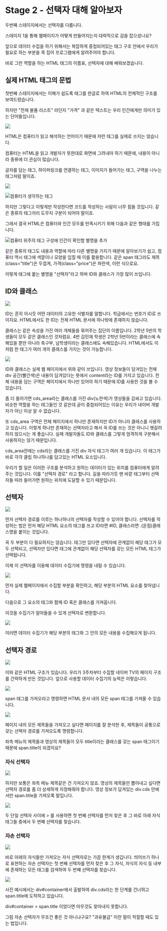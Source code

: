 # Stage 2 - 선택자 대해 알아보자

두번째 스테이지에서는 선택자를 다룹니다.

스테이지 1을 통해 웹페이지가 어떻게 만들어지는지 대략적으로 감을 잡으셨나요?

앞으로 데이터 수집을 하기 위해서는 복잡하게 중첩되어있는 태그 구조 안에서 우리가 필요로 하는 부분을 콕 집어 프로그램에게 알려주어야 합니다.

바로 그런 역할을 하는 HTML 태그의 이름표, 선택자에 대해 배워보겠습니다.

## 실제 HTML 태그의 문법

첫번째 스테이지에서는 이해가 쉽도록 태그를 한글로 하여 HTML의 전체적인 구조를 보여드렸습니다.

하지만 "전체 물품 리스트" 라던지 "가격" 과 같은 텍스트는 우리 인간에게만 의미가 있는 단어들입니다.

![](../.gitbook/assets/image%20%28131%29.png)

HTML은 컴퓨터가 읽고 해석하는 언어이기 때문에 저런 태그를 실제로 쓰지는 않습니다.

컴퓨터는 HTML을 읽고 개발자가 뜻한대로 화면에 그려내야 하기 때문에, 내용이 아니라 종류에 더 관심이 많습니다.

글자를 담는 태그, 하이퍼링크를 연결하는 태그, 이미지가 들어가는 태그, 구역을 나누는 태그처럼 말이죠.

![](../.gitbook/assets/image%20%28140%29.png)

![&#xCEF4;&#xD4E8;&#xD130;&#xAC00; &#xC0DD;&#xAC01;&#xD558;&#xB294; &#xD0DC;&#xADF8;](../.gitbook/assets/image%20%28291%29.png)

하지만 그렇다고 이렇게만 작성한다면 코드를 작성하는 사람이 너무 힘들 것입니다. 같은 종류의 태그끼리 도무지 구분이 되어야 말이죠.

그래서 결국 HTML은 컴퓨터와 인간 모두를 만족시키기 위해 다음과 같은 형태를 가집니다.

![&#xCEF4;&#xD4E8;&#xD130; &#xC704;&#xC8FC;&#xC758; &#xD0DC;&#xADF8; &#xAD6C;&#xC131;&#xC5D0; &#xC778;&#xAC04;&#xC774; &#xD655;&#xC778;&#xD560; &#xBCC4;&#xBA85;&#xC744; &#xCD94;&#xAC00;](../.gitbook/assets/image%20%28280%29.png)

같은 종류의 태그도 내용과 역할에 따라 다른 별명을 가지기 때문에 알아보기가 쉽고, 컴퓨터 역시 태그에 색깔이나 모양을 입힐 때 이를 활용합니다. 같은 span 태그라도 제목\(class="title"\)은 두껍게, 가격\(class="price"\)은 파란색, 이런 식으로요.

이렇게 태그에 붙는 별명을 "선택자"라고 하며 ID와 클래스가 가장 많이 쓰입니다.



## ID와 클래스

![](../.gitbook/assets/image%20%28238%29.png)

ID는 흔히 아시듯 어떤 데이터의 고유한 식별자를 말합니다. 학급에서는 번호가 ID로 쓰이지요. HTML에서도 한 ID는 전체 HTML 문서에 하나밖에 존재하지 않습니다.

클래스는 같은 속성을 가진 여러 개체들을 묶어주는 집단의 이름입니다. 2학년 5반의 학생들이 모두 같은 클래스인 것처럼요. 4번 김민재 학생은 2학년 5반이라는 클래스에 속해있을 뿐만 아니라 축구부, 남학생이라는 클래스에도 속해있습니다. HTML에서도 이처럼 한 태그가 여러 개의 클래스를 가지는 것이 가능합니다.

![](../.gitbook/assets/image%20%2870%29.png)

ID와 클래스는 실제 웹 페이지에서 위와 같이 쓰입니다. 영상 정보들이 담겨있는 전체 div 공간\(빨간색\)은 내용이 담겨있다는 뜻에서 content라는 ID를 가지고 있습니다. 전체 내용을 담는 구역은 페이지에서 하나만 있어야 하기 때문에 ID를 사용한 것을 볼 수 있습니다.

좀 더 들어가면 cds\_area라는 클래스를 가진 div\(노란색\)가 영상들을 감싸고 있습니다. 비슷한 역할을 하는 태그들인 것 같은데 굳이 중첩되어있는 이유는 우리가 네이버 개발자가 아닌 이상 알 수 없습니다.

또 cds\_area 구역은 전체 페이지에서 하나만 존재하지만 ID가 아니라 클래스를 사용하고 있습니다. 이렇게 하나만 존재하는 선택자라고 해서 꼭 ID를 쓰는 것은 아니니 헷갈려하지 않으시는 게 좋습니다. 실제 개발자들도 ID와 클래스를 그렇게 엄격하게 구분해서 사용하지는 않기 때문입니다.

cds\_area안에는 cds라는 클래스를 가진 div 자식 태그가 여러 개 있습니다. 이 태그가 바로 각각 클립 하나하나를 담고있는 HTML 요소입니다.

우리가 할 일은 이러한 구조를 분석하고 원하는 데이터가 있는 위치를 컴퓨터에게 알려주는 것입니다. 이를 "선택자 경로" 라고 합니다. 길을 따라가듯 맨 바깥 태그부터 선택자들 따라 들어가면 원하는 위치에 도달할 수 있기 때문입니다.



## 선택자

![](../.gitbook/assets/image%20%28139%29.png)

먼저 선택자 경로를 이루는 하나하나의 선택자를 작성할 수 있어야 합니다. 선택자를 작성하는 법은 먼저 해당 HTML 요소의 태그를 쓰고 ID라면 \#ID, 클래스라면 .\(온점\)클래스명을 붙이는 것입니다.

꼭 두 부분이 다 필요하지는 않습니다. 태그만 있다면 선택자에 관계없이 해당 태그가 모두 선택되고, 선택자만 있다면 태그에 관계없이 해당 선택자를 갖는 모든 HTML 태그가 선택됩니다.

이제 이 선택자를 이용해 데이터 수집기에 명령을 내릴 수 있습니다.

![](../.gitbook/assets/image%20%2870%29.png)

먼저 실제 웹페이지에서 수집할 부분을 확인하고, 해당 부분의 HTML 요소를 찾아냅니다.

다음으로 그 요소의 태그와 함께 ID 혹은 클래스를 가져옵니다.

이것을 수집기가 알아들을 수 있게 선택자로 변환합니다.

![](../.gitbook/assets/image%20%28304%29.png)

이러면 데이터 수집기가 해당 부분의 태그와 그 안의 모든 내용을 수집해오게 됩니다.

## 선택자 경로

![](../.gitbook/assets/image%20%28101%29.png)

이와 같은 HTML 구조가 있습니다. 우리가 3주차부터 수집할 네이버 TV의 페이지 구조를 간략하게 만든 것입니다. 앞으로 사용할 데이터 수집기의 능력은 이렇습니다.



![](../.gitbook/assets/image%20%2877%29.png)

span 태그를 가져오라고 명령하면 HTML 문서 내의 모든 span 태그를 가져올 수 있습니다.



![](../.gitbook/assets/image%20%2852%29.png)

페이지 내의 모든 제목들을 가져오고 싶다면 페이지를 잘 분석한 후, 제목들이 공통으로 갖는 선택자 경로를 가져오도록 명령합니다.

좌측 메뉴의 제목들과 영상의 제목들이 모두 title이라는 클래스를 갖는 span 태그이기 때문에 span.title이 되겠지요?



### 자식 선택자

![](../.gitbook/assets/image%20%28273%29.png)

하지만 보통은 좌측 메뉴 제목같은 건 가져오지 않죠. 영상의 제목들만 뽑아내고 싶다면 선택자 경로를 좀 더 상세하게 지정해줘야 합니다. 영상 정보가 담겨있는 div.cds 안에서만 span.title을 가져오록 말입니다. 

![](../.gitbook/assets/image%20%2854%29.png)

두 단일 선택자 사이에 &gt; 를 사용하면 첫 번째 선택자를 먼저 찾은 후 그 바로 아래 자식 태그들 중에서 두 번째 선택자를 찾습니다.



### 자손 선택자

![](../.gitbook/assets/image%20%28312%29.png)

바로 아래의 자식들만 가져오는 자식 선택자로는 가끔 한계가 생깁니다. 띄어쓰기 하나로 표현하는 자손 선택자는 첫 번째 선택자를 먼저 찾은 후 그 자식, 자식의 자식 등 내부에 존재하는 모든 태그를 검색하여 두 번쨰 선택자를 찾습니다. 

![](../.gitbook/assets/image%20%28282%29.png)

사진 예시에서는 div\#container에서 출발하여 div.cds라는 한 단계를 건너뛰고 span.title에 도착하고 있습니다.

div\#container &gt; span.title 이었다면 아무것도 찾아내지 못합니다.

그럼 자손 선택자가 무조건 좋은 것 아니냐구요? "과유불급" 이란 말이 적절할 때도 있는 법입니다.

